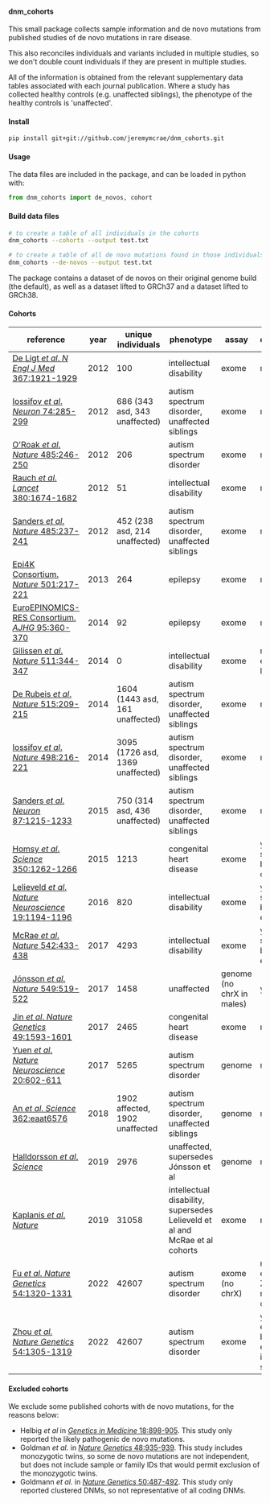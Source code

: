 
#### dnm_cohorts

This small package collects sample information and de novo mutations from
published studies of de novo mutations in rare disease.

This also reconciles individuals and variants included in multiple studies, so
we don't double count individuals if they are present in multiple studies.

All of the information is obtained from the relevant supplementary data tables
associated with each journal publication. Where a study has collected healthy
controls (e.g. unaffected siblings), the phenotype of the healthy controls is
'unaffected'.

#### Install
``` sh
pip install git+git://github.com/jeremymcrae/dnm_cohorts.git
```

#### Usage
The data files are included in the package, and can be loaded in python with:
``` python
from dnm_cohorts import de_novos, cohort
```

#### Build data files
``` sh
# to create a table of all individuals in the cohorts
dnm_cohorts --cohorts --output test.txt

# to create a table of all de novo mutations found in those individuals
dnm_cohorts --de-novos --output test.txt
```

The package contains a dataset of de novos on their original genome build (the
default), as well as a dataset lifted to GRCh37 and a dataset lifted to GRCh38.

#### Cohorts
reference   |   year   |  unique individuals  |   phenotype   |   assay   | deprecated
----        |   ----   |        ----          |   ----        |   ----    |   -----
[De Ligt _et al_. _N Engl J Med_ 367:1921-1929](https://doi.org/10.1056/NEJMoa1206524)        | 2012 |   100 | intellectual disability    |    exome    |    no
[Iossifov _et al_. _Neuron_ 74:285-299](https://doi.org/10.1016/j.neuron.2012.04.009)         | 2012 |   686 (343 asd, 343 unaffected)    | autism spectrum disorder, unaffected siblings   |    exome    |    no
[O'Roak _et al_. _Nature_ 485:246-250](https://doi.org/10.1038/nature10989)                   | 2012 |   206 | autism spectrum disorder   |    exome    |    no
[Rauch _et al_. _Lancet_ 380:1674-1682](https://doi.org/10.1016/S0140-6736%2812%2961480-9)    | 2012 |    51 | intellectual disability    |    exome    |    no
[Sanders _et al_. _Nature_ 485:237-241](https://doi.org/10.1038/nature10945)                  | 2012 |   452 (238 asd, 214 unaffected)    | autism spectrum disorder, unaffected siblings   |    exome    |    no
[Epi4K Consortium. _Nature_ 501:217-221](https://doi.org/10.1038/nature12439)                 | 2013 |   264 | epilepsy                   |    exome    |    no
[EuroEPINOMICS-RES Consortium. _AJHG_ 95:360-370](https://doi.org/10.1016/j.ajhg.2014.08.013) | 2014 |    92 | epilepsy                   |    exome    |    no
[Gilissen _et al_. _Nature_ 511:344-347](https://doi.org/10.1038/nature13394)                 | 2014 |     0 | intellectual disability    |    exome    |    no, but only extends De ligt et al
[De Rubeis _et al_. _Nature_ 515:209-215](https://doi.org/10.1038/nature13772)                | 2014 |  1604 (1443 asd, 161 unaffected)   | autism spectrum disorder, unaffected siblings   |    exome    |    no
[Iossifov _et al_. _Nature_ 498:216-221](https://doi.org/10.1038/nature13908)                 | 2014 |  3095 (1726 asd, 1369 unaffected)  | autism spectrum disorder, unaffected siblings   |    exome    |    no
[Sanders _et al_. _Neuron_ 87:1215-1233](https://doi.org/10.1016/j.neuron.2015.09.016)        | 2015 |   750 (314 asd, 436 unaffected)    | autism spectrum disorder, unaffected siblings   |    exome    |    no
[Homsy _et al_. _Science_ 350:1262-1266](https://doi.org/10.1126/science.aac9396)             | 2015 |  1213 | congenital heart disease   |    exome    |   yes, superseded by Jin et al cohort
[Lelieveld _et al_. _Nature Neuroscience_ 19:1194-1196](https://doi.org/10.1038/nn.4352)      | 2016 |   820 | intellectual disability    |    exome    |   yes, superseded by Kaplanis et al cohort
[McRae _et al_. _Nature_ 542:433-438](https://doi.org/10.1038/nature21062)                    | 2017 |  4293 | intellectual disability    |    exome    |   yes, superseded by Kaplanis et al cohort
[Jónsson _et al_. _Nature_ 549:519-522](https://doi.org/10.1038/nature24018)                  | 2017 |  1458 | unaffected                 |    genome (no chrX in males)    |    yes
[Jin _et al_. _Nature Genetics_ 49:1593-1601](https://doi.org/10.1038/ng.3970)                | 2017 |  2465 | congenital heart disease   |    exome    |    no
[Yuen _et al_. _Nature Neuroscience_ 20:602-611](https://doi.org/10.1038/nn.4524)             | 2017 |  5265 | autism spectrum disorder   |   genome    |    no
[An _et al_. _Science_ 362:eaat6576](https://doi.org/10.1126/science.aat6576)                 | 2018 |  1902 affected, 1902 unaffected    | autism spectrum disorder, unaffected siblings   |    genome    |    no
[Halldorsson _et al_. _Science_](https://doi.org/10.1126/science.aau1043)                     | 2019 |  2976 | unaffected, supersedes Jónsson et al   |    genome    |    no
[Kaplanis _et al_. _Nature_](https://doi.org/10.1038/s41586-020-2832-5)                       | 2019 | 31058 | intellectual disability, supersedes Lelieveld et al and McRae et al cohorts   |    exome    |    no
[Fu _et al._ _Nature Genetics_ 54:1320-1331](https://doi.org/10.1038/s41588-022-01104-0)      | 2022 | 42607 | autism spectrum disorder   |    exome (no chrX)  |    no, but Fu et al and Zhou et al mostly overlap
[Zhou _et al._ _Nature Genetics_ 54:1305-1319](https://doi.org/10.1038/s41588-022-01148-2)    | 2022 | 42607 | autism spectrum disorder   |    exome    |    yes, by Fu et al, because Fu et al include all sample IDs

#### Excluded cohorts
We exclude some published cohorts with de novo mutations, for the reasons below:
 - Helbig _et al_ in [_Genetics in Medicine_ 18:898-905](https://doi.org/10.1038/gim.2015.186). This study only reported the likely pathogenic de novo mutations.
 - Goldman _et al._ in [_Nature Genetics_ 48:935-939](https://doi.org/10.1038/ng.3597). This study includes monozygotic twins, so some de novo mutations are not independent, but does not include sample or family IDs that would permit exclusion of the monozygotic twins.
 - Goldmann _et al._ in [_Nature Genetics_ 50:487-492](https://doi.org/10.1038/s41588-018-0071-6). This study only reported clustered DNMs, so not representative of all coding DNMs.

